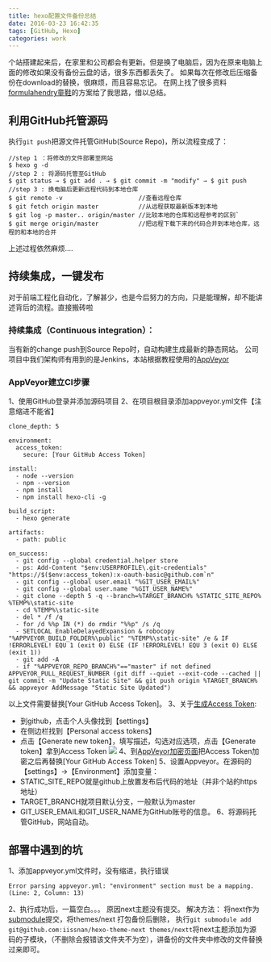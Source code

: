 ```yaml
---
title: hexo配置文件备份总结
date: 2016-03-23 16:42:35
tags: [GitHub, Hexo]
categories: work
---
```


个站搭建起来后，在家里和公司都会有更新。但是换了电脑后，因为在原来电脑上面的修改如果没有备份云盘的话，很多东西都丢失了。
如果每次在修改后压缩备份在download的替换，很麻烦，而且容易忘记。
在网上找了很多资料[formulahendry童鞋](https://formulahendry.github.io/2016/12/04/hexo-ci/)的方案给了我思路，借以总结。

<!-- more -->

## 利用GitHub托管源码
执行`git push`把源文件托管GitHub(Source Repo)，所以流程变成了：
```
//step 1 ：将修改的文件部署至网站
$ hexo g -d
//step 2 : 将源码托管至GitHub
$ git status → $ git add . → $ git commit -m "modify" → $ git push
//step 3 : 换电脑后更新远程代码到本地仓库
$ git remote -v                     //查看远程仓库
$ git fetch origin master           //从远程获取最新版本到本地
$ git log -p master.. origin/master //比较本地的仓库和远程参考的区别`
$ git merge origin/master           //把远程下载下来的代码合并到本地仓库，远程的和本地的合并
```
上述过程依然麻烦....

## 持续集成，一键发布
对于前端工程化自动化，了解甚少，也是今后努力的方向，只是能理解，却不能讲述背后的流程。直接搬砖啦
### 持续集成（Continuous integration）：
当有新的change push到Source Repo时，自动构建生成最新的静态网站。
公司项目中我们架构师有用到的是Jenkins，本站根据教程使用的[AppVeyor](https://ci.appveyor.com/login)

### AppVeyor建立CI步骤
1、使用GitHub登录并添加源码项目
2、在项目根目录添加appveyor.yml文件【注意缩进不能省】
```
clone_depth: 5

environment:
  access_token:
    secure: [Your GitHub Access Token]

install:
  - node --version
  - npm --version
  - npm install
  - npm install hexo-cli -g

build_script:
  - hexo generate

artifacts:
  - path: public

on_success:
  - git config --global credential.helper store
  - ps: Add-Content "$env:USERPROFILE\.git-credentials" "https://$($env:access_token):x-oauth-basic@github.com`n"
  - git config --global user.email "%GIT_USER_EMAIL%"
  - git config --global user.name "%GIT_USER_NAME%"
  - git clone --depth 5 -q --branch=%TARGET_BRANCH% %STATIC_SITE_REPO% %TEMP%\static-site
  - cd %TEMP%\static-site
  - del * /f /q
  - for /d %%p IN (*) do rmdir "%%p" /s /q
  - SETLOCAL EnableDelayedExpansion & robocopy "%APPVEYOR_BUILD_FOLDER%\public" "%TEMP%\static-site" /e & IF !ERRORLEVEL! EQU 1 (exit 0) ELSE (IF !ERRORLEVEL! EQU 3 (exit 0) ELSE (exit 1))
  - git add -A
  - if "%APPVEYOR_REPO_BRANCH%"=="master" if not defined APPVEYOR_PULL_REQUEST_NUMBER (git diff --quiet --exit-code --cached || git commit -m "Update Static Site" && git push origin %TARGET_BRANCH% && appveyor AddMessage "Static Site Updated")

```
以上文件需要替换[Your GitHub Access Token]。
3、关于[生成Access Token](https://help.github.com/articles/creating-an-access-token-for-command-line-use/):
- 到github，点击个人头像找到【settings】
- 在侧边栏找到【Personal access tokens】
- 点击【Generate new token】，填写描述，勾选对应选项，点击【Generate token】拿到Access Token
![](/images/CI.jpg)
4、到[AppVeyor加密页面](https://ci.appveyor.com/tools/encrypt)把Access Token加密之后再替换[Your GitHub Access Token]
5、设置Appveyor。在源码的【settings】→【Environment】添加变量：
- STATIC_SITE_REPO就是github上放置发布后代码的地址（并非个站的https地址）
- TARGET_BRANCH就项目默认分支，一般默认为master
- GIT_USER_EMAIL和GIT_USER_NAME为GitHub账号的信息。
6、将源码托管GitHub，网站自动。

## 部署中遇到的坑
1、添加appveyor.yml文件时，没有缩进，执行错误
```
Error parsing appveyor.yml: "environment" section must be a mapping. (Line: 2, Column: 13)
```
2、执行成功后，一篇空白。。。
原因next主题没有提交。
解决方法：
将next作为[submodule](https://git-scm.com/book/zh/v1/Git-%E5%B7%A5%E5%85%B7-%E5%AD%90%E6%A8%A1%E5%9D%97)提交，将themes/next 打包备份后删除，
执行`git submodule add git@github.com:iissnan/hexo-theme-next themes/nextt`将next主题添加为源码的子模块，（不删除会报错该文件夹不为空），讲备份的文件夹中修改的文件替换过来即可。

